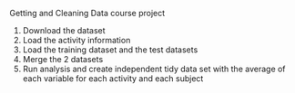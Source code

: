 Getting and Cleaning Data course project

1. Download the dataset 
2. Load the activity information
3. Load the training dataset and the test datasets
4. Merge the 2 datasets
5. Run analysis and create independent tidy data set with the average of each variable for each activity and each subject